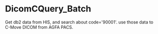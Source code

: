 DicomCQuery_Batch
=================

Get db2 data from HIS, and search about code='90001'.
use those data to C-Move DICOM from AGFA PACS.